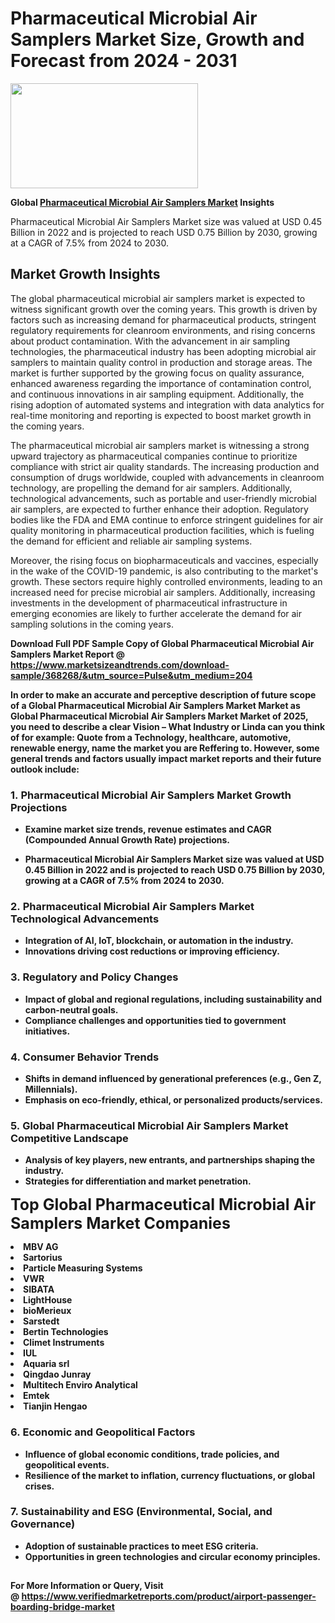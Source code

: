 <H1>Pharmaceutical Microbial Air Samplers Market Size, Growth and Forecast from 2024 - 2031</H1><img class="aligncenter size-medium wp-image-584254" src="https://thirdeyenews.in/wp-content/uploads/2024/09/Global-Market-Research-300x168.jpeg" alt="" width="300" height="168" /><p><strong>Global&nbsp;<a href="https://www.marketsizeandtrends.com/download-sample/368268/&amp;utm_source=Pulse&amp;utm_medium=204">Pharmaceutical Microbial Air Samplers Market</a> Insights</strong></p><p>Pharmaceutical Microbial Air Samplers Market size was valued at USD 0.45 Billion in 2022 and is projected to reach USD 0.75 Billion by 2030, growing at a CAGR of 7.5% from 2024 to 2030.</p><p><h2>Market Growth Insights</h2> <p>The global pharmaceutical microbial air samplers market is expected to witness significant growth over the coming years. This growth is driven by factors such as increasing demand for pharmaceutical products, stringent regulatory requirements for cleanroom environments, and rising concerns about product contamination. With the advancement in air sampling technologies, the pharmaceutical industry has been adopting microbial air samplers to maintain quality control in production and storage areas. The market is further supported by the growing focus on quality assurance, enhanced awareness regarding the importance of contamination control, and continuous innovations in air sampling equipment. Additionally, the rising adoption of automated systems and integration with data analytics for real-time monitoring and reporting is expected to boost market growth in the coming years.</p> <p><strong></strong></p> <p>The pharmaceutical microbial air samplers market is witnessing a strong upward trajectory as pharmaceutical companies continue to prioritize compliance with strict air quality standards. The increasing production and consumption of drugs worldwide, coupled with advancements in cleanroom technology, are propelling the demand for air samplers. Additionally, technological advancements, such as portable and user-friendly microbial air samplers, are expected to further enhance their adoption. Regulatory bodies like the FDA and EMA continue to enforce stringent guidelines for air quality monitoring in pharmaceutical production facilities, which is fueling the demand for efficient and reliable air sampling systems.</p> <p>Moreover, the rising focus on biopharmaceuticals and vaccines, especially in the wake of the COVID-19 pandemic, is also contributing to the market's growth. These sectors require highly controlled environments, leading to an increased need for precise microbial air samplers. Additionally, increasing investments in the development of pharmaceutical infrastructure in emerging economies are likely to further accelerate the demand for air sampling solutions in the coming years.</p> <p><strong></p><p><span class=""><strong>Download Full PDF Sample Copy of Global Pharmaceutical Microbial Air Samplers Market Report</strong> @ <a href="https://www.marketsizeandtrends.com/download-sample/368268/&amp;utm_source=Pulse&amp;utm_medium=204" target="_blank">https://www.marketsizeandtrends.com/download-sample/368268/&amp;utm_source=Pulse&amp;utm_medium=204</a></span></p><p>In order to make an accurate and perceptive description of future scope of a Global&nbsp;Pharmaceutical Microbial Air Samplers Market Market as Global&nbsp;Pharmaceutical Microbial Air Samplers Market Market of 2025, you need to describe a clear Vision &ndash; What Industry or Linda can you think of for example: Quote from a Technology, healthcare, automotive, renewable energy, name the market you are Reffering to. However, some general trends and factors usually impact market reports and their future outlook include:</p><h3>1.&nbsp;<strong>Pharmaceutical Microbial Air Samplers Market Growth Projections</strong></h3><ul><li>Examine market size trends, revenue estimates and CAGR (Compounded Annual Growth Rate) projections.</li><li><p>Pharmaceutical Microbial Air Samplers Market size was valued at USD 0.45 Billion in 2022 and is projected to reach USD 0.75 Billion by 2030, growing at a CAGR of 7.5% from 2024 to 2030.</p></li></ul><h3>2.&nbsp;<strong>Pharmaceutical Microbial Air Samplers Market Technological Advancements</strong></h3><ul><li>Integration of AI, IoT, blockchain, or automation in the industry.</li><li>Innovations driving cost reductions or improving efficiency.</li></ul><h3>3.&nbsp;<strong>Regulatory and Policy Changes</strong></h3><ul><li>Impact of global and regional regulations, including sustainability and carbon-neutral goals.</li><li>Compliance challenges and opportunities tied to government initiatives.</li></ul><h3>4.&nbsp;<strong>Consumer Behavior Trends</strong></h3><ul><li>Shifts in demand influenced by generational preferences (e.g., Gen Z, Millennials).</li><li>Emphasis on eco-friendly, ethical, or personalized products/services.</li></ul><h3>5.&nbsp;<strong>Global Pharmaceutical Microbial Air Samplers Market Competitive Landscape</strong></h3><ul><li>Analysis of key players, new entrants, and partnerships shaping the industry.</li><li>Strategies for differentiation and market penetration.</li></ul><p data-pm-slice="1 1 []"><span style="color: inherit; font-family: inherit; font-size: 25px;">Top Global Pharmaceutical Microbial Air Samplers Market Companies</span></p><div class="" data-test-id=""><p><li>MBV AG</li><li> Sartorius</li><li> Particle Measuring Systems</li><li> VWR</li><li> SIBATA</li><li> LightHouse</li><li> bioMerieux</li><li> Sarstedt</li><li> Bertin Technologies</li><li> Climet Instruments</li><li> IUL</li><li> Aquaria srl</li><li> Qingdao Junray</li><li> Multitech Enviro Analytical</li><li> Emtek</li><li> Tianjin Hengao</li></p></div><h3>6.&nbsp;<strong>Economic and Geopolitical Factors</strong></h3><ul><li>Influence of global economic conditions, trade policies, and geopolitical events.</li><li>Resilience of the market to inflation, currency fluctuations, or global crises.</li></ul><h3>7.&nbsp;<strong>Sustainability and ESG (Environmental, Social, and Governance)</strong></h3><ul><li>Adoption of sustainable practices to meet ESG criteria.</li><li>Opportunities in green technologies and circular economy principles.</li></ul><h2><strong style="font-size: 14px;">For More Information or Query, Visit @&nbsp;</strong><a style="background-color: #ffffff; font-size: 14px;" href="https://www.marketsizeandtrends.com/report/pharmaceutical-microbial-air-samplers-market/" target="_blank">https://www.verifiedmarketreports.com/product/airport-passenger-boarding-bridge-market</a></h2>
